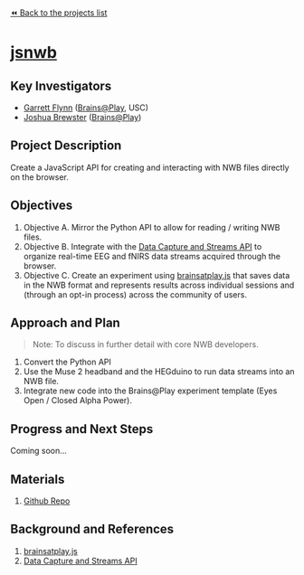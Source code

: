 [:rewind: Back to the projects list](../../README.md#ProjectsList)

<!-- For information on how to write GitHub .md files see https://guides.github.com/features/mastering-markdown/ -->

# [jsnwb](https://github.com/jsnwb)

## Key Investigators

- [Garrett Flynn](https://github.com/garrettmflynn) ([Brains@Play](https://github.com/brainsatplay), USC)
- [Joshua Brewster](https://github.com/moothyknight) ([Brains@Play](https://github.com/brainsatplay))

## Project Description

Create a JavaScript API for creating and interacting with NWB files directly on the browser.

## Objectives

1. Objective A. Mirror the Python API to allow for reading / writing NWB files.
2. Objective B. Integrate with the [Data Capture and Streams API](https://github.com/brainsatplay/datastreams-api) to organize real-time EEG and fNIRS data streams acquired through the browser.
3. Objective C. Create an experiment using [brainsatplay.js](https://github.com/brainsatplay/brainsatplay) that saves data in the NWB format and represents results across individual sessions and (through an opt-in process) across the community of users.

## Approach and Plan

> Note: To discuss in further detail with core NWB developers.

1. Convert the Python API
2. Use the Muse 2 headband and the HEGduino to run data streams into an NWB file.
3. Integrate new code into the Brains@Play experiment template (Eyes Open / Closed Alpha Power).

## Progress and Next Steps

Coming soon...
<!--Populate this section as you are making progress before/during/after the hackathon-->
<!--Describe the progress you have made on the project, e.g., which objectives you have achieved and how.-->
<!--Describe the next steps you are planning to take to complete the project.-->

## Materials

1. [Github Repo](https://github.com/jsnwb)
<!--If available add links to the materials relevant to the project, e.g., the code generated for the project or data used-->
<!--If available add pictures and links to videos that demonstrate what has been accomplished.-->
<!--![Description of picture](Example2.jpg)-->

## Background and References
1. [brainsatplay.js](https://github.com/brainsatplay/brainsatplay)
2. [Data Capture and Streams API](https://github.com/brainsatplay/datastreams-api)

<!--Use this space for information that may help people better understand your project, like links to papers, source code, or data ,e.g:-->
<!-- - Source code: https://github.com/YourUser/YourRepository -->
<!-- - Documentation: https://link.to.docs -->
<!-- - Test data: https://link.to.test.data -->
